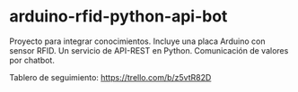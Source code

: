 # arduino-rfid-python-api-bot
Proyecto para integrar conocimientos. Incluye una placa Arduino con sensor RFID. Un servicio de API-REST en Python. Comunicación de valores por chatbot.

Tablero de seguimiento:
https://trello.com/b/z5vtR82D 
